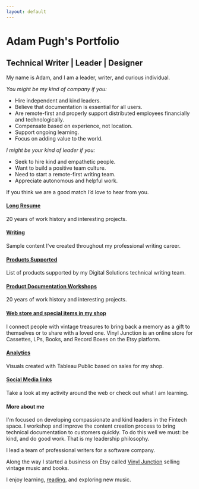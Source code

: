 ```yaml
---
layout: default
---
```

# Adam Pugh's Portfolio
## Technical Writer | Leader | Designer

My name is Adam, and I am a leader, writer, and curious individual.

*You might be my kind of company if you:*
 - Hire independent and kind leaders.
 - Believe that documentation is essential for all users.
 - Are remote-first and properly support distributed employees financially and technologically.
 - Compensate based on experience, not location.
 - Support ongoing learning.
 - Focus on adding value to the world.

*I might be your kind of leader if you:*
 - Seek to hire kind and empathetic people.
 - Want to build a positive team culture.
 - Need to start a remote-first writing team.
 - Appreciate autonomous and helpful work.

If you think we are a good match I’d love to hear from you.


#### [Long Resume](docs/full_resume.md)
20 years of work history and interesting projects.

#### [Writing](docs/writing.md)
Sample content I've created throughout my professional writing career. 

#### [Products Supported](docs/products_supported.md)
List of products supported by my Digital Solutions technical writing team.

#### [Product Documentation Workshops](docs/workshop_list.md)
20 years of work history and interesting projects.

#### [Web store and special items in my shop](docs/webstore.md)
I connect people with vintage treasures to bring back a memory as a gift to themselves or to share with a loved one. Vinyl Junction is an online store for Cassettes, LPs, Books, and Record Boxes on the Etsy platform.

#### [Analytics](docs/analytics.md)
Visuals created with Tableau Public based on sales for my shop.

#### [Social Media links](docs/social.md)
Take a look at my activity around the web or check out what I am learning.

#### More about me
I'm focused on developing compassionate and kind leaders in the Fintech space. I workshop and improve the content creation process to bring technical documentation to customers quickly. To do this well we must: be kind, and do good work. That is my leadership philosophy.

I lead a team of professional writers for a software company. 

Along the way I started a business on Etsy called <a href="https://vinyljunction.com" target="_blank">Vinyl Junction</a> selling vintage music and books.

I enjoy learning, <a href="https://www.goodreads.com/adamthepugh" target="_blank">reading</a>, and exploring new music.

